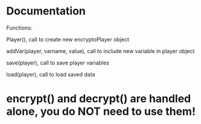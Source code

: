 # Documentation

Functions:

Player(), call to create new encryptoPlayer object

addVar(player, varname, value), call to include new variable in player object

save(player), call to save player variables

load(player), call to load saved data

# encrypt() and decrypt() are handled alone, you do NOT need to use them!
